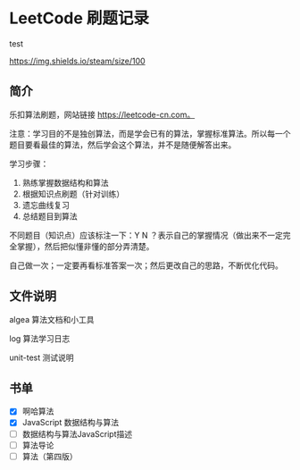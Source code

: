 # LeetCode 刷题记录

test

https://img.shields.io/steam/size/100

## 简介

乐扣算法刷题，网站链接 https://leetcode-cn.com。

注意：学习目的不是独创算法，而是学会已有的算法，掌握标准算法。所以每一个题目要看最佳的算法，然后学会这个算法，并不是随便解答出来。

学习步骤：

1. 熟练掌握数据结构和算法
2. 根据知识点刷题（针对训练）
3. 遗忘曲线复习
4. 总结题目到算法

不同题目（知识点）应该标注一下：Y N ？表示自己的掌握情况（做出来不一定完全掌握），然后把似懂非懂的部分弄清楚。

自己做一次；一定要再看标准答案一次；然后更改自己的思路，不断优化代码。

## 文件说明

algea 算法文档和小工具

log 算法学习日志

unit-test 测试说明

## 书单

- [x] 啊哈算法
- [x] JavaScript 数据结构与算法
- [ ] 数据结构与算法JavaScript描述
- [ ] 算法导论
- [ ] 算法（第四版）
